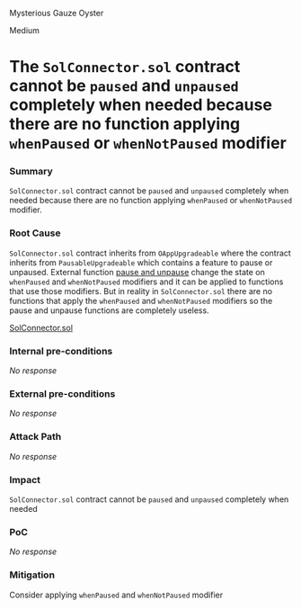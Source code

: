 Mysterious Gauze Oyster

Medium

# The `SolConnector.sol`  contract cannot be `paused` and `unpaused` completely when needed because there are no function applying `whenPaused` or `whenNotPaused` modifier

### Summary

`SolConnector.sol` contract cannot be `paused` and `unpaused` completely when needed because there are no function applying `whenPaused` or `whenNotPaused` modifier.

### Root Cause

`SolConnector.sol` contract inherits from `OAppUpgradeable` where the contract inherits from `PausableUpgradeable` which contains a feature to pause or unpaused. External function [pause and unpause](https://github.com/sherlock-audit/2024-09-orderly-network-solana-contract/blob/main/sol-cc/contracts/layerzerolabs/lz-evm-oapp-v2/contracts/oapp/OAppUpgradeable.sol#L50-L56) change the state on `whenPaused` and `whenNotPaused` modifiers and it can be applied to functions that use those modifiers. But in reality in `SolConnector.sol` there are no functions that apply the `whenPaused` and `whenNotPaused` modifiers so the pause and unpause functions are completely useless.

[SolConnector.sol](https://github.com/sherlock-audit/2024-09-orderly-network-solana-contract/blob/main/sol-cc/contracts/SolConnector.sol#L19)

### Internal pre-conditions

_No response_

### External pre-conditions

_No response_

### Attack Path

_No response_

### Impact

`SolConnector.sol` contract cannot be `paused` and `unpaused` completely when needed

### PoC

_No response_

### Mitigation

Consider applying `whenPaused` and `whenNotPaused` modifier